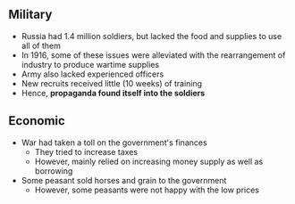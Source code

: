 ## Military
- Russia had 1.4 million soldiers, but lacked the food and supplies to use all of them
- In 1916, some of these issues were alleviated with the rearrangement of industry to produce wartime supplies
- Army also lacked experienced officers
- New recruits received little (10 weeks) of training
- Hence, **propaganda found itself into the soldiers**


## Economic
- War had taken a toll on the government's finances
	- They tried to increase taxes
	- However, mainly relied on increasing money supply as well as borrowing
- Some peasant sold horses and grain to the government
	- However, some peasants were not happy with the low prices